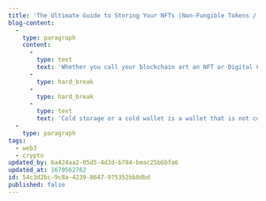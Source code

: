 ```yaml
---
title: 'The Ultimate Guide to Storing Your NFTs (Non-Fungible Tokens / Digital Collectibles) Safely and Securely'
blog-content:
  -
    type: paragraph
    content:
      -
        type: text
        text: 'Whether you call your blockchain art an NFT or Digital Collectible; one thing is certain, you need to keep your digital assets safe. Depending on how and where the digital collectible was acquired may determine certain storage specifications but for the purposes of this post we will just get into what is known as hardware wallets vs software wallets aka cold and hot storage. '
      -
        type: hard_break
      -
        type: hard_break
      -
        type: text
        text: 'Cold storage or a cold wallet is a wallet that is not connected to the internet, it is a usb device that allows you to store your assets on the hardware itself and completely offline allowing complete ownership of you crypto assets and digital collectible. '
  -
    type: paragraph
tags:
  - web3
  - crypto
updated_by: 6a424aa2-05d5-4d2d-b784-beac25b6bfa6
updated_at: 1670562762
id: 54c3d2bc-9c8a-4239-8647-975352bb8dbd
published: false
---
```

